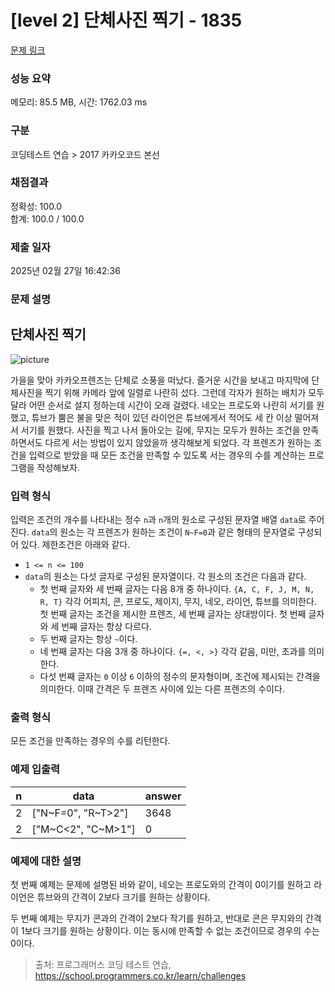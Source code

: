 # [level 2] 단체사진 찍기 - 1835 

[문제 링크](https://school.programmers.co.kr/learn/courses/30/lessons/1835) 

### 성능 요약

메모리: 85.5 MB, 시간: 1762.03 ms

### 구분

코딩테스트 연습 > 2017 카카오코드 본선

### 채점결과

정확성: 100.0<br/>합계: 100.0 / 100.0

### 제출 일자

2025년 02월 27일 16:42:36

### 문제 설명

<h2>단체사진 찍기</h2>

<p><img src="https://t1.kakaocdn.net/codefestival/picture.png" title="" alt="picture"></p>

<p>가을을 맞아 카카오프렌즈는 단체로 소풍을 떠났다. 즐거운 시간을 보내고 마지막에 단체사진을 찍기 위해 카메라 앞에 일렬로 나란히 섰다. 그런데 각자가 원하는 배치가 모두 달라 어떤 순서로 설지 정하는데 시간이 오래 걸렸다. 네오는 프로도와 나란히 서기를 원했고, 튜브가 뿜은 불을 맞은 적이 있던 라이언은 튜브에게서 적어도 세 칸 이상 떨어져서 서기를 원했다. 사진을 찍고 나서 돌아오는 길에, 무지는 모두가 원하는 조건을 만족하면서도 다르게 서는 방법이 있지 않았을까 생각해보게 되었다. 각 프렌즈가 원하는 조건을 입력으로 받았을 때 모든 조건을 만족할 수 있도록 서는 경우의 수를 계산하는 프로그램을 작성해보자.</p>

<h3>입력 형식</h3>

<p>입력은 조건의 개수를 나타내는 정수 <code>n</code>과 <code>n</code>개의 원소로 구성된 문자열 배열 <code>data</code>로 주어진다. <code>data</code>의 원소는 각 프렌즈가 원하는 조건이 <code>N~F=0</code>과 같은 형태의 문자열로 구성되어 있다. 제한조건은 아래와 같다.</p>

<ul>
<li><code>1 &lt;= n &lt;= 100</code></li>
<li><code>data</code>의 원소는 다섯 글자로 구성된 문자열이다. 각 원소의 조건은 다음과 같다.

<ul>
<li>첫 번째 글자와 세 번째 글자는 다음 8개 중 하나이다. <code>{A, C, F, J, M, N, R, T}</code> 각각 어피치, 콘, 프로도, 제이지, 무지, 네오, 라이언, 튜브를 의미한다. 첫 번째 글자는 조건을 제시한 프렌즈, 세 번째 글자는 상대방이다. 첫 번째 글자와 세 번째 글자는 항상 다르다.</li>
<li>두 번째 글자는 항상 <code>~</code>이다.</li>
<li>네 번째 글자는 다음 3개 중 하나이다. <code>{=, &lt;, &gt;}</code> 각각 같음, 미만, 초과를 의미한다.</li>
<li>다섯 번째 글자는 <code>0</code> 이상 <code>6</code> 이하의 정수의 문자형이며, 조건에 제시되는 간격을 의미한다. 이때 간격은 두 프렌즈 사이에 있는 다른 프렌즈의 수이다.</li>
</ul></li>
</ul>

<h3>출력 형식</h3>

<p>모든 조건을 만족하는 경우의 수를 리턴한다.</p>

<h3>예제 입출력</h3>
<table class="table">
        <thead><tr>
<th>n</th>
<th>data</th>
<th>answer</th>
</tr>
</thead>
        <tbody><tr>
<td>2</td>
<td>["N~F=0", "R~T&gt;2"]</td>
<td>3648</td>
</tr>
<tr>
<td>2</td>
<td>["M~C&lt;2", "C~M&gt;1"]</td>
<td>0</td>
</tr>
</tbody>
      </table>
<h3>예제에 대한 설명</h3>

<p>첫 번째 예제는 문제에 설명된 바와 같이, 네오는 프로도와의 간격이 0이기를 원하고 라이언은 튜브와의 간격이 2보다 크기를 원하는 상황이다.</p>

<p>두 번째 예제는 무지가 콘과의 간격이 2보다 작기를 원하고, 반대로 콘은 무지와의 간격이 1보다 크기를 원하는 상황이다. 이는 동시에 만족할 수 없는 조건이므로 경우의 수는 0이다.</p>


> 출처: 프로그래머스 코딩 테스트 연습, https://school.programmers.co.kr/learn/challenges